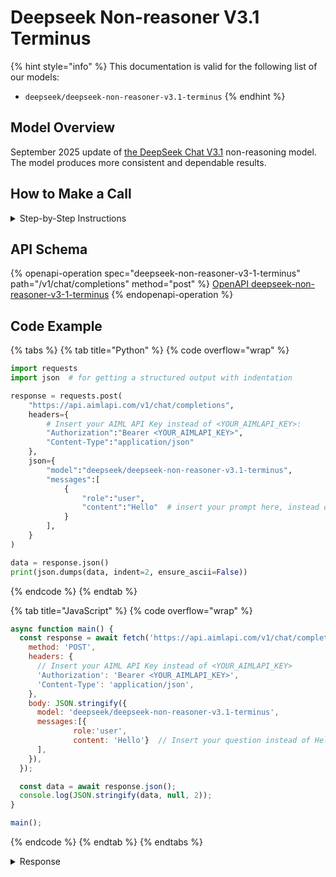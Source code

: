 # Deepseek Non-reasoner V3.1 Terminus

{% hint style="info" %}
This documentation is valid for the following list of our models:

* `deepseek/deepseek-non-reasoner-v3.1-terminus`
{% endhint %}

## Model Overview

September 2025 update of [the DeepSeek Chat V3.1](deepseek-chat-v3.1.md) non-reasoning model. The model produces more consistent and dependable results.

## How to Make a Call

<details>

<summary>Step-by-Step Instructions</summary>

### :digit\_one:  Setup You Can’t Skip

:black\_small\_square:  [**Create an Account**](https://aimlapi.com/app/sign-up): Visit the AI/ML API website and create an account (if you don’t have one yet).\
:black\_small\_square:  [**Generate an API Key**](https://aimlapi.com/app/keys): After logging in, navigate to your account dashboard and generate your API key. Ensure that key is enabled on UI.

### &#x20;:digit\_two:  Copy the code example

At the bottom of this page, you'll find [a code example](deepseek-non-reasoner-v3.1-terminus.md#code-example) that shows how to structure the request. Choose the code snippet in your preferred programming language and copy it into your development environment.

### :digit\_three:  Modify the code example

:black\_small\_square:  Replace `<YOUR_AIMLAPI_KEY>` with your actual AI/ML API key from your account.\
:black\_small\_square:  Insert your question or request into the `content` field—this is what the model will respond to.

### :digit\_four:  <sup><sub><mark style="background-color:yellow;">(Optional)<mark style="background-color:yellow;"><sub></sup> Adjust other optional parameters if needed

Only `model` and `messages` are required parameters for this model (and we’ve already filled them in for you in the example), but you can include optional parameters if needed to adjust the model’s behavior. Below, you can find the corresponding [API schema](deepseek-non-reasoner-v3.1-terminus.md#api-schema), which lists all available parameters along with notes on how to use them.

### :digit\_five:  Run your modified code

Run your modified code in your development environment. Response time depends on various factors, but for simple prompts it rarely exceeds a few seconds.

{% hint style="success" %}
If you need a more detailed walkthrough for setting up your development environment and making a request step by step — feel free to use our [Quickstart guide](../../../quickstart/setting-up.md).
{% endhint %}

</details>

## API Schema

{% openapi-operation spec="deepseek-non-reasoner-v3-1-terminus" path="/v1/chat/completions" method="post" %}
[OpenAPI deepseek-non-reasoner-v3-1-terminus](https://raw.githubusercontent.com/aimlapi/api-docs/refs/heads/main/docs/api-references/text-models-llm/DeepSeek/deepseek-non-reasoner-v3.1-terminus.json)
{% endopenapi-operation %}

## Code Example

{% tabs %}
{% tab title="Python" %}
{% code overflow="wrap" %}
```python
import requests
import json  # for getting a structured output with indentation 

response = requests.post(
    "https://api.aimlapi.com/v1/chat/completions",
    headers={
        # Insert your AIML API Key instead of <YOUR_AIMLAPI_KEY>:
        "Authorization":"Bearer <YOUR_AIMLAPI_KEY>",
        "Content-Type":"application/json"
    },
    json={
        "model":"deepseek/deepseek-non-reasoner-v3.1-terminus",
        "messages":[
            {
                "role":"user",
                "content":"Hello"  # insert your prompt here, instead of Hello
            }
        ],
    }
)

data = response.json()
print(json.dumps(data, indent=2, ensure_ascii=False))
```
{% endcode %}
{% endtab %}

{% tab title="JavaScript" %}
{% code overflow="wrap" %}
```javascript
async function main() {
  const response = await fetch('https://api.aimlapi.com/v1/chat/completions', {
    method: 'POST',
    headers: {
      // Insert your AIML API Key instead of <YOUR_AIMLAPI_KEY>
      'Authorization': 'Bearer <YOUR_AIMLAPI_KEY>',
      'Content-Type': 'application/json',
    },
    body: JSON.stringify({
      model: 'deepseek/deepseek-non-reasoner-v3.1-terminus',
      messages:[{
              role:'user',
              content: 'Hello'}  // Insert your question instead of Hello
      ],
    }),
  });

  const data = await response.json();
  console.log(JSON.stringify(data, null, 2));
}

main();
```
{% endcode %}
{% endtab %}
{% endtabs %}

<details>

<summary>Response</summary>

{% code overflow="wrap" %}
```json5
{
  "id": "cc8c3054-115d-4dac-9269-2abffcaabab5",
  "system_fingerprint": "fp_ffc7281d48_prod0820_fp8_kvcache",
  "object": "chat.completion",
  "choices": [
    {
      "index": 0,
      "finish_reason": "stop",
      "logprobs": null,
      "message": {
        "role": "assistant",
        "content": "Hello! How can I assist you today? 😊",
        "reasoning_content": ""
      }
    }
  ],
  "created": 1761036636,
  "model": "deepseek-chat",
  "usage": {
    "prompt_tokens": 3,
    "completion_tokens": 10,
    "total_tokens": 13,
    "prompt_tokens_details": {
      "cached_tokens": 0
    },
    "prompt_cache_hit_tokens": 0,
    "prompt_cache_miss_tokens": 5
  }
}
```
{% endcode %}

</details>
